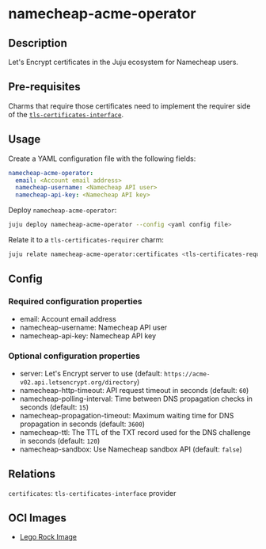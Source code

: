 # namecheap-acme-operator

## Description

Let's Encrypt certificates in the Juju ecosystem for Namecheap users.

## Pre-requisites

Charms that require those certificates need to implement the requirer side of the [`tls-certificates-interface`](https://github.com/canonical/tls-certificates-interface).

## Usage

Create a YAML configuration file with the following fields:

```yaml
namecheap-acme-operator:
  email: <Account email address>
  namecheap-username: <Namecheap API user>
  namecheap-api-key: <Namecheap API key>
```

Deploy `namecheap-acme-operator`:

```bash
juju deploy namecheap-acme-operator --config <yaml config file>
```

Relate it to a `tls-certificates-requirer` charm:

```bash
juju relate namecheap-acme-operator:certificates <tls-certificates-requirer>
```

## Config

### Required configuration properties

- email: Account email address
- namecheap-username: Namecheap API user
- namecheap-api-key: Namecheap API key

### Optional configuration properties

- server: Let's Encrypt server to use (default: `https://acme-v02.api.letsencrypt.org/directory`)
- namecheap-http-timeout: API request timeout in seconds (default: `60`)
- namecheap-polling-interval: Time between DNS propagation checks in seconds (default: `15`)
- namecheap-propagation-timeout: Maximum waiting time for DNS propagation in seconds (default: `3600`)
- namecheap-ttl: The TTL of the TXT record used for the DNS challenge in seconds (default: `120`)
- namecheap-sandbox: Use Namecheap sandbox API (default: `false`)


## Relations

`certificates`: `tls-certificates-interface` provider

## OCI Images

-  [Lego Rock Image](https://github.com/canonical/lego-rock)
